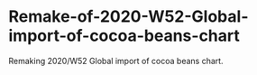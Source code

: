 # Remake-of-2020-W52-Global-import-of-cocoa-beans-chart
Remaking 2020/W52 Global import of cocoa beans chart.
